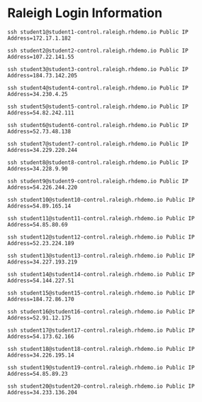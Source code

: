 # Raleigh Login Information

```ssh student1@student1-control.raleigh.rhdemo.io Public IP Address=172.17.1.182 ```

```ssh student2@student2-control.raleigh.rhdemo.io Public IP Address=107.22.141.55 ```

```ssh student3@student3-control.raleigh.rhdemo.io Public IP Address=184.73.142.205 ```

```ssh student4@student4-control.raleigh.rhdemo.io Public IP Address=34.230.4.25 ```

```ssh student5@student5-control.raleigh.rhdemo.io Public IP Address=54.82.242.111 ```

```ssh student6@student6-control.raleigh.rhdemo.io Public IP Address=52.73.48.138 ```

```ssh student7@student7-control.raleigh.rhdemo.io Public IP Address=34.229.220.244 ```

```ssh student8@student8-control.raleigh.rhdemo.io Public IP Address=34.228.9.90 ```

```ssh student9@student9-control.raleigh.rhdemo.io Public IP Address=54.226.244.220 ```

```ssh student10@student10-control.raleigh.rhdemo.io Public IP Address=54.89.165.14 ```

```ssh student11@student11-control.raleigh.rhdemo.io Public IP Address=54.85.80.69 ```

```ssh student12@student12-control.raleigh.rhdemo.io Public IP Address=52.23.224.189 ```

```ssh student13@student13-control.raleigh.rhdemo.io Public IP Address=34.227.193.219 ```

```ssh student14@student14-control.raleigh.rhdemo.io Public IP Address=54.144.227.51 ```

```ssh student15@student15-control.raleigh.rhdemo.io Public IP Address=184.72.86.170 ```

```ssh student16@student16-control.raleigh.rhdemo.io Public IP Address=52.91.12.175 ```

```ssh student17@student17-control.raleigh.rhdemo.io Public IP Address=54.173.62.166 ```

```ssh student18@student18-control.raleigh.rhdemo.io Public IP Address=34.226.195.14 ```

```ssh student19@student19-control.raleigh.rhdemo.io Public IP Address=54.85.89.23 ```

```ssh student20@student20-control.raleigh.rhdemo.io Public IP Address=34.233.136.204 ```
